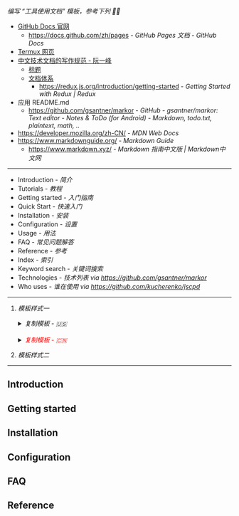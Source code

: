 _编写 “工具使用文档” 模板，参考下列 ✍🏻_

- [GitHub Docs 官网](https://docs.github.com/zh)
    - https://docs.github.com/zh/pages - *GitHub Pages 文档 - GitHub Docs*
- [Termux 网页](os/mobile/app-termux.md)
- [中文技术文档的写作规范 - 阮一峰](https://github.com/ruanyf/document-style-guide)
    - [标题](https://github.com/ruanyf/document-style-guide/blob/master/docs/title.md)
    - [文档体系](https://github.com/ruanyf/document-style-guide/blob/master/docs/structure.md)
        - https://redux.js.org/introduction/getting-started - *Getting Started with Redux | Redux*
- 应用 README.md
    - https://github.com/gsantner/markor - *GitHub - gsantner/markor: Text editor - Notes & ToDo (for Android) - Markdown, todo.txt, plaintext, math, ..*
- https://developer.mozilla.org/zh-CN/ - *MDN Web Docs*
- https://www.markdownguide.org/ - *Markdown Guide*
    - https://www.markdown.xyz/ - *Markdown 指南中文版 | Markdown中文网*

----

- Introduction - *简介*
- Tutorials - *教程*
- Getting started - *入门指南*
- Quick Start - *快速入门*
- Installation - *安装*
- Configuration - *设置*
- Usage - *用法*
- FAQ - *常见问题解答*
- Reference - *参考*
- Index - *索引*
- Keyword search - *关键词搜索*
- Technologies - *技术列表* *via https://github.com/gsantner/markor*
- Who uses - *谁在使用* *via https://github.com/kucherenko/jscpd*

----

1. _模板样式一_

    <details class="details-reset"><summary class="btn"><i style="">复制模板 - 🇺🇸</i> <span class="dropdown-caret"></summary><div class="border p-3 mt-2">

    ``` markdown
    
    ## Introduction
    
    ## Installation
    
    ## Getting started
    
    ## Quick Start
    
    ## Configuration
    
    ## FAQ
    
    ## Reference
    
    ```
    </div>
    </details>
    
    <br/>
    
    <details><summary class="btn"><i style="color:red">复制模板 - 🇨🇳</i> <span class="dropdown-caret"></summary><div class="border p-3 mt-2">

    ``` markdown
    
    ## 简介
    
    ## 安装
    
    ## 入门指南
    
    ## 快速入门
    
    ## 设置
    
    ## 常见问题解答
    
    ## 参考
    
    ```
    </div>
</details>

2. _模板样式二_

----


## Introduction

## Getting started

## Installation

## Configuration

## FAQ

## Reference
